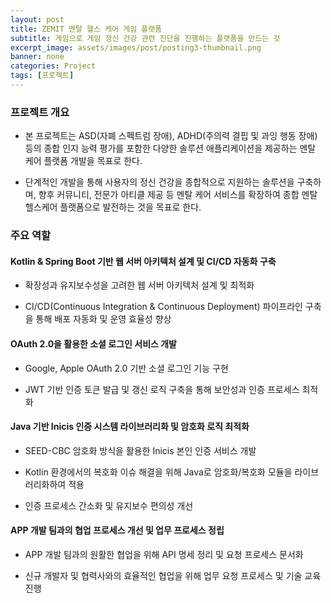 ```yaml
---
layout: post
title: ZEMIT 멘탈 헬스 케어 게임 플랫폼
subtitle: 게임으로 게임 정신 건강 관련 진단을 진행하는 플랫폼을 만드는 것
excerpt_image: assets/images/post/posting3-thumbnail.png
banner: none
categories: Project
tags: [프로젝트]
---
```


### 프로젝트 개요
- 본 프로젝트는 ASD(자폐 스펙트럼 장애), ADHD(주의력 결핍 및 과잉 행동 장애) 등의 종합 인지 능력 평가를 포함한 다양한 솔루션 애플리케이션을 제공하는 멘탈 케어 플랫폼 개발을 목표로 한다.


- 단계적인 개발을 통해 사용자의 정신 건강을 종합적으로 지원하는 솔루션을 구축하며, 향후 커뮤니티, 전문가 아티클 제공 등 멘탈 케어 서비스를 확장하여 종합 멘탈 헬스케어 플랫폼으로 발전하는 것을 목표로 한다.

### 주요 역할
#### Kotlin & Spring Boot 기반 웹 서버 아키텍처 설계 및 CI/CD 자동화 구축
- 확장성과 유지보수성을 고려한 웹 서버 아키텍처 설계 및 최적화


- CI/CD(Continuous Integration & Continuous Deployment) 파이프라인 구축을 통해 배포 자동화 및 운영 효율성 향상

#### OAuth 2.0을 활용한 소셜 로그인 서비스 개발
- Google, Apple OAuth 2.0 기반 소셜 로그인 기능 구현


- JWT 기반 인증 토큰 발급 및 갱신 로직 구축을 통해 보안성과 인증 프로세스 최적화

#### Java 기반 Inicis 인증 시스템 라이브러리화 및 암호화 로직 최적화
- SEED-CBC 암호화 방식을 활용한 Inicis 본인 인증 서비스 개발


- Kotlin 환경에서의 복호화 이슈 해결을 위해 Java로 암호화/복호화 모듈을 라이브러리화하여 적용


- 인증 프로세스 간소화 및 유지보수 편의성 개선

#### APP 개발 팀과의 협업 프로세스 개선 및 업무 프로세스 정립
- APP 개발 팀과의 원활한 협업을 위해 API 명세 정리 및 요청 프로세스 문서화


- 신규 개발자 및 협력사와의 효율적인 협업을 위해 업무 요청 프로세스 및 기술 교육 진행
